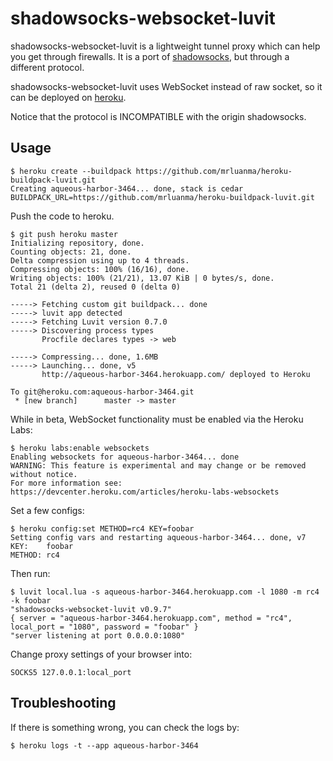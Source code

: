 shadowsocks-websocket-luvit
===========================

shadowsocks-websocket-luvit is a lightweight tunnel proxy which can help you get through
firewalls.  It is a port of [shadowsocks](https://github.com/clowwindy/shadowsocks), but
through a different protocol.

shadowsocks-websocket-luvit uses WebSocket instead of raw socket,
so it can be deployed on [heroku](https://www.heroku.com/).

Notice that the protocol is INCOMPATIBLE with the origin shadowsocks.

Usage
-----

    $ heroku create --buildpack https://github.com/mrluanma/heroku-buildpack-luvit.git
    Creating aqueous-harbor-3464... done, stack is cedar
    BUILDPACK_URL=https://github.com/mrluanma/heroku-buildpack-luvit.git

Push the code to heroku.

```
$ git push heroku master
Initializing repository, done.
Counting objects: 21, done.
Delta compression using up to 4 threads.
Compressing objects: 100% (16/16), done.
Writing objects: 100% (21/21), 13.07 KiB | 0 bytes/s, done.
Total 21 (delta 2), reused 0 (delta 0)

-----> Fetching custom git buildpack... done
-----> luvit app detected
-----> Fetching Luvit version 0.7.0
-----> Discovering process types
       Procfile declares types -> web

-----> Compressing... done, 1.6MB
-----> Launching... done, v5
       http://aqueous-harbor-3464.herokuapp.com/ deployed to Heroku

To git@heroku.com:aqueous-harbor-3464.git
 * [new branch]      master -> master
```

While in beta, WebSocket functionality must be enabled via the Heroku Labs:

```
$ heroku labs:enable websockets
Enabling websockets for aqueous-harbor-3464... done
WARNING: This feature is experimental and may change or be removed without notice.
For more information see: https://devcenter.heroku.com/articles/heroku-labs-websockets
```

Set a few configs:

```
$ heroku config:set METHOD=rc4 KEY=foobar
Setting config vars and restarting aqueous-harbor-3464... done, v7
KEY:    foobar
METHOD: rc4
```

Then run:

```
$ luvit local.lua -s aqueous-harbor-3464.herokuapp.com -l 1080 -m rc4 -k foobar
"shadowsocks-websocket-luvit v0.9.7"
{ server = "aqueous-harbor-3464.herokuapp.com", method = "rc4", local_port = "1080", password = "foobar" }
"server listening at port 0.0.0.0:1080"
```

Change proxy settings of your browser into:

    SOCKS5 127.0.0.1:local_port

Troubleshooting
----------------

If there is something wrong, you can check the logs by:

    $ heroku logs -t --app aqueous-harbor-3464
